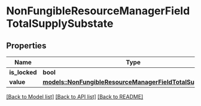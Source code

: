 # NonFungibleResourceManagerFieldTotalSupplySubstate

## Properties

Name | Type | Description | Notes
------------ | ------------- | ------------- | -------------
**is_locked** | **bool** |  | 
**value** | [**models::NonFungibleResourceManagerFieldTotalSupplyValue**](NonFungibleResourceManagerFieldTotalSupplyValue.md) |  | 

[[Back to Model list]](../README.md#documentation-for-models) [[Back to API list]](../README.md#documentation-for-api-endpoints) [[Back to README]](../README.md)


